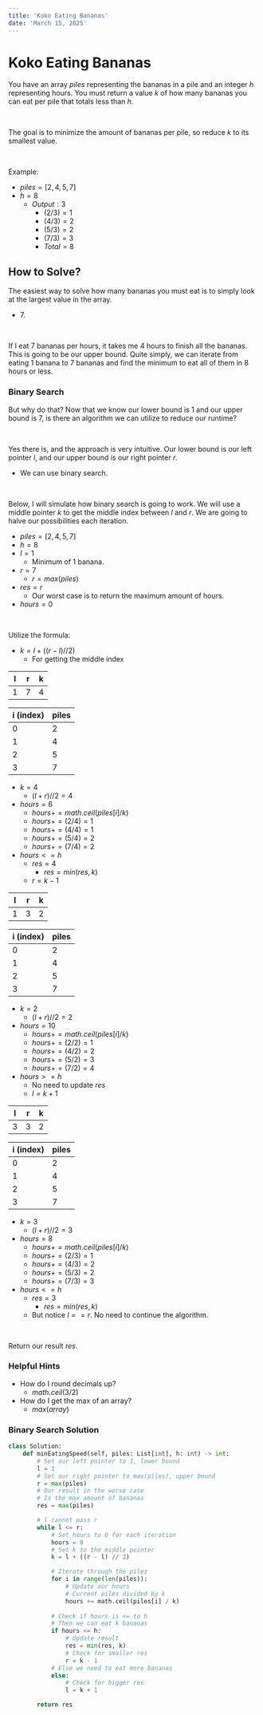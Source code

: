 ```yaml
---
title: 'Koko Eating Bananas'
date: 'March 15, 2025'
---
```


# Koko Eating Bananas

You have an array $piles$ representing the bananas in a pile and an integer $h$ representing hours. You must return a value $k$ of how many bananas you can eat per pile that totals less than $h$.

<br />

The goal is to minimize the amount of bananas per pile, so reduce $k$ to its smallest value.

<br />

Example:
- $piles = [2, 4, 5, 7]$
- $h = 8$
    - $Output: 3$
        - $(2/3) = 1$
        - $(4/3) = 2$
        - $(5/3) = 2$
        - $(7/3) = 3$
        - $Total = 8$

## How to Solve?

The easiest way to solve how many bananas you must eat is to simply look at the largest value in the array.

- $7$.

<br />

If I eat $7$ bananas per hours, it takes me $4$ hours to finish all the bananas. This is going to be our upper bound. Quite simply, we can iterate from eating $1$ banana to $7$ bananas and find the minimum to eat all of them in $8$ hours or less.

### Binary Search

But why do that? Now that we know our lower bound is $1$ and our upper bound is $7$, is there an algorithm we can utilize to reduce our runtime?

<br />

Yes there is, and the approach is very intuitive. Our lower bound is our left pointer $l$, and our upper bound is our right pointer $r$.

- We can use binary search.

<br />

Below, I will simulate how binary search is going to work. We will use a middle pointer $k$ to get the middle index between $l$ and $r$. We are going to halve our possibilities each iteration.

- $piles = [2, 4, 5, 7]$
- $h = 8$
- $l = 1$
    - Minimum of $1$ banana.
- $r = 7$
    - $r = max(piles)$
- $res = r$
    - Our worst case is to return the maximum amount of hours.
- $hours = 0$

<br />

Utilize the formula:
- $k = l + ((r - l) // 2)$
    - For getting the middle index

|   l   |   r   |   k
|   --- |   --- |   ---
|   1   |   7   |   4

|   i (index)   |   piles
|   ---         |   ---
|   0           |   2
|   1           |   4
|   2           |   5
|   3           |   7

- $k = 4$
    - $(l + r) // 2 = 4$
- $hours = 6$
    - $hours += math.ceil(piles[i] / k)$
    - $hours += (2 / 4) = 1$
    - $hours += (4 / 4) = 1$
    - $hours += (5 / 4) = 2$
    - $hours += (7 / 4) = 2$
- $hours <= h$
    - $res = 4$
        - $res = min(res, k)$
    - $r = k - 1$

|   l   |   r   |   k
|   --- |   --- |   ---
|   1   |   3   |   2

|   i (index)   |   piles
|   ---         |   ---
|   0           |   2
|   1           |   4
|   2           |   5
|   3           |   7

- $k = 2$
    - $(l + r) // 2 = 2$
- $hours = 10$
    - $hours += math.ceil(piles[i] / k)$
    - $hours += (2 / 2) = 1$
    - $hours += (4 / 2) = 2$
    - $hours += (5 / 2) = 3$
    - $hours += (7 / 2) = 4$
- $hours >= h$
    - No need to update $res$
    - $l = k + 1$

|   l   |   r   |   k
|   --- |   --- |   ---
|   3   |   3   |   2

|   i (index)   |   piles
|   ---         |   ---
|   0           |   2
|   1           |   4
|   2           |   5
|   3           |   7

- $k = 3$
    - $(l + r) // 2 = 3$
- $hours = 8$
    - $hours += math.ceil(piles[i] / k)$
    - $hours += (2 / 3) = 1$
    - $hours += (4 / 3) = 2$
    - $hours += (5 / 3) = 2$
    - $hours += (7 / 3) = 3$
- $hours <= h$
    - $res = 3$
        - $res = min(res, k)$
    - But notice $l == r$. No need to continue the algorithm.

<br />

Return our result $res$.

### Helpful Hints
- How do I round decimals up?
    - $math.ceil(3/2)$
- How do I get the max of an array?
    - $max(array)$


### Binary Search Solution
```python
class Solution:
    def minEatingSpeed(self, piles: List[int], h: int) -> int:
        # Set our left pointer to 1, lower bound
        l = 1
        # Set our right pointer to max(piles), upper bound
        r = max(piles)
        # Our result in the worse case
        # Is the max amount of bananas
        res = max(piles)

        # l cannot pass r
        while l <= r:
            # Set hours to 0 for each iteration
            hours = 0
            # Set k to the middle pointer
            k = l + ((r - l) // 2)

            # Iterate through the piles
            for i in range(len(piles)):
                # Update our hours
                # Current piles divided by k
                hours += math.ceil(piles[i] / k)
            
            # Check if hours is <= to h
            # Then we can eat k bananas
            if hours <= h:
                # Update result
                res = min(res, k)
                # Check for smaller res
                r = k - 1
            # Else we need to eat more bananas
            else:
                # Check for bigger res
                l = k + 1

        return res